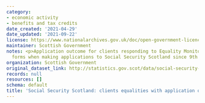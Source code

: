 ```yaml
---
category:
- economic activity
- benefits and tax credits
date_created: '2021-04-29'
date_updated: '2021-09-22'
license: https://www.nationalarchives.gov.uk/doc/open-government-licence/version/3/
maintainer: Scottish Government
notes: <p>Application outcome for clients responding to Equality Monitoring and Feedback
  forms when making applications to Social Security Scotland since 9th December 2019.</p>
organization: Scottish Government
original_dataset_link: http://statistics.gov.scot/data/social-security-scotland-client-equalities-with-application-outcome
records: null
resources: []
schema: default
title: 'Social Security Scotland: clients equalities with application outcome'
---
```

